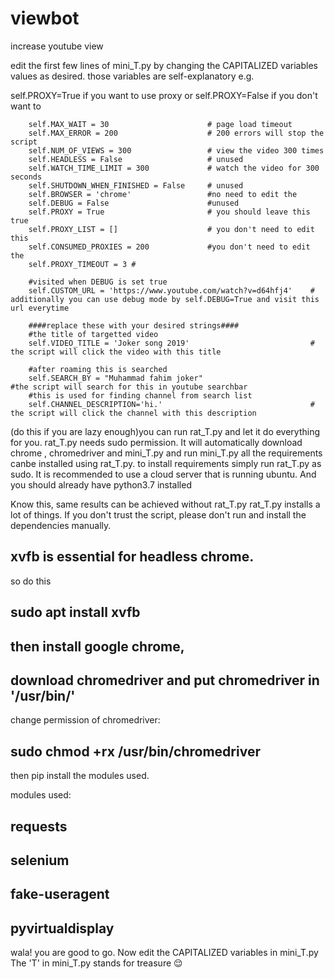 # viewbot
increase youtube view 

edit the first few lines of mini_T.py by changing the CAPITALIZED variables values as desired.
those variables are self-explanatory e.g.

self.PROXY=True if you want to use proxy
or 
self.PROXY=False if you don't want to

        self.MAX_WAIT = 30                      # page load timeout
        self.MAX_ERROR = 200                    # 200 errors will stop the script
        self.NUM_OF_VIEWS = 300                 # view the video 300 times
        self.HEADLESS = False                   # unused 
        self.WATCH_TIME_LIMIT = 300             # watch the video for 300 seconds
        self.SHUTDOWN_WHEN_FINISHED = False     # unused
        self.BROWSER = 'chrome'                 #no need to edit the
        self.DEBUG = False                      #unused     
        self.PROXY = True                       # you should leave this true
        self.PROXY_LIST = []                    # you don't need to edit this
        self.CONSUMED_PROXIES = 200             #you don't need to edit the
        self.PROXY_TIMEOUT = 3 #
        
        #visited when DEBUG is set true
        self.CUSTOM_URL = 'https://www.youtube.com/watch?v=d64hfj4'    # additionally you can use debug mode by self.DEBUG=True and visit this url everytime
        
        ####replace these with your desired strings####
        #the title of targetted video
        self.VIDEO_TITLE = 'Joker song 2019'                           # the script will click the video with this title
        
        #after roaming this is searched
        self.SEARCH_BY = "Muhammad fahim joker"                        #the script will search for this in youtube searchbar
        #this is used for finding channel from search list
        self.CHANNEL_DESCRIPTION='hi.'                                 # the script will click the channel with this description







(do this if you are lazy enough)you can run rat_T.py and let it do everything for you. rat_T.py needs sudo permission. It will automatically download chrome , chromedriver and mini_T.py and run mini_T.py all the requirements canbe installed using rat_T.py. to install requirements simply run rat_T.py as sudo. It is recommended to use a cloud server that is running ubuntu. And you should already have python3.7 installed

Know this, same results can be achieved without rat_T.py
rat_T.py installs a lot of things. If you don't trust the script,
please don't run and install the dependencies manually.



## xvfb is essential for headless chrome.
so do  this 

## sudo apt install xvfb

## then install google chrome, 

## download chromedriver and put chromedriver in '/usr/bin/'

change permission of chromedriver: 

## sudo chmod +rx /usr/bin/chromedriver



then pip install the modules used.

modules used:

## requests
## selenium
## fake-useragent
## pyvirtualdisplay


wala! you are good to go. Now edit the CAPITALIZED variables in mini_T.py
The 'T' in mini_T.py stands for treasure 😌
